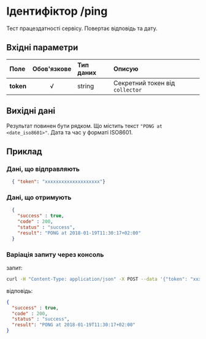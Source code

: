 # Ідентифіктор /ping 
Тест працездатності сервісу. Повертає відповідь та дату.

## Вхідні параметри
Поле | Обов'язкове | Тип даних | Описую
:----|:-----------:|:-----------|:------
**token** | √ | string | Секретний токен від `collector`

## Вихідні дані
Результат повинен бути рядком. Що містить текст `"PONG at <date_iso8601>"`. Дата та час у форматі ISO8601.

## Приклад

### Дані, що відправляють 
```JSON
  { "token": "xxxxxxxxxxxxxxxxxxxx"}
```

### Дані, що отримують
```JSON
  {
    "success" : true,
    "code" : 200,
    "status" : "success",
    "result": "PONG at 2018-01-19T11:30:17+02:00"
  }
```

### Варіація запиту через консоль
запит:
```BASH
curl -H "Content-Type: application/json" -X POST --data '{"token": "xxxxxxxxxxxxxxxxxxxx"}' "http://example.com/ping"
```
відповідь:
```JSON
{
  "success" : true,
  "code" : 200,
  "status" : "success",
  "result": "PONG at 2018-01-19T11:30:17+02:00"
}
```
